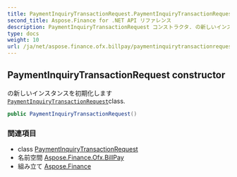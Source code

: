```yaml
---
title: PaymentInquiryTransactionRequest.PaymentInquiryTransactionRequest
second_title: Aspose.Finance for .NET API リファレンス
description: PaymentInquiryTransactionRequest コンストラクタ. の新しいインスタンスを初期化しますPaymentInquiryTransactionRequestclass.
type: docs
weight: 10
url: /ja/net/aspose.finance.ofx.billpay/paymentinquirytransactionrequest/paymentinquirytransactionrequest/
---
```

## PaymentInquiryTransactionRequest constructor

の新しいインスタンスを初期化します[`PaymentInquiryTransactionRequest`](../)class.

```csharp
public PaymentInquiryTransactionRequest()
```

### 関連項目

* class [PaymentInquiryTransactionRequest](../)
* 名前空間 [Aspose.Finance.Ofx.BillPay](../../paymentinquirytransactionrequest/)
* 組み立て [Aspose.Finance](../../../)


